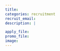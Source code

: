 ```yaml
---
title:
categories: recruitment
recruit_email: 
description: |

apply_file:
promo_file:
image:
---
```

